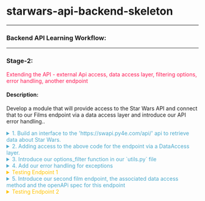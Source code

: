 
# starwars-api-backend-skeleton

---

### Backend API Learning Workflow:

---
### Stage-2:
<span style="color:#FF1B55FF">Extending the API - external Api access, data access layer, filtering options, error handling, another endpoint</span>

#### Description: 
Develop a module that will provide access to the Star Wars API and connect that to our Films endpoint via a data access layer and introduce our API error handling..

<details>
<summary style="color:#4ba9cc">1. Build an interface to the 'https://swapi.py4e.com/api/' api to retrieve data about Star Wars.</summary>

For this module we shall build a class, a star wars object that provides us access to an external source of Star Wars data.

>Copy the code below into the starwars.py file.

```python
# -*- coding: utf-8 -*-

# ------------------------------------------------
#    External imports
# ------------------------------------------------

import asyncio
import aiohttp
import requests

# ------------------------------------------------
#    Python Imports
# ------------------------------------------------

# ------------------------------------------------
#     Module Imports
# ------------------------------------------------
from errors.v1.handlers import ApiError

# ------------------------------------------------
#    Script Wide Variables
# ------------------------------------------------
URL = 'https://swapi.py4e.com/api/'


# ------------------------------------------------
#          CLASSES START HERE
# ------------------------------------------------


class StarWars(object):
    """
        Star Wars object
        Facilitates Async Calls to the swapi api for retrieval of star wars data.
        All methods are static helper functions with the exception of request_data.
        The request_data function is used to retrieve star wars data and called via api
        StarWars class object instance.
    """

    def __init__(self, **kwargs):

        # Variables used for each instance of the class.
        self.swars_data = []
  ```
   
You can see that we have a class called StarWars and an `__init__` method. This method is used to add attributes to all new star wars objects.

We set the object attribute swars_data to an empty list. We will see how this is used later.

Look at the 'External Imports' near the top of the page.

```python
import asyncio
import aiohttp
import requests
```

In this module we shall use two main methods to send requests. Let's look at them in order of least complexity.

1. A synchronous request via the third import in the list - the package 'requests'.

   'requests' is a well known python package that handles requests to any reachable service.

   When your code makes a synchronous request it does not return until it receives the response blocking any further
   processing, i.e. it waits for the response before continuing.

   We will use this kind of request when we require a single record from the Star Wars API.
   
   
#### A synchronous Request
    
![](images/syncio-requests.drawio.png)

2. Asynchronous requests via the packages asyncio and aiohttp.
   We use asyncio along with aiohttp to create a set of http request and response tasks, i.e. calls to the Star Wars API.  The responses are handled with a function assigned to each call. 
   This is not the same as a promise in Javascript. We'll get to the details of how this works when we include the code shortly. In the meantime have a look at the following
   diagram to get a feel for what we're going to do.
  
#### An asynchronous Request
      
![](images//async-request.drawio.png)
       
As you can see from the diagram above, using an `asyncio` client session and `aiohttp` there is a connection pool that
enables multiple requests to be sent simultaneously, in any order` to our Star Wars API.

Each call/task is configured with a handler/method, a url for the actual address of the call and any arguments we 
wish to send with the call. 

When we have added all our calls to the call list we then run the `asyncio` module and call `asyncio gather` with the calls
list as a parameter. `asyncio.gather` will fire off all the calls which in turn call the handler/method that makes
the calls. 

In that method handler, as we shall see in the code, we use an `await` keyword on the request. This tells the handler to
stop processing the code in the handler at that point and allow the other code, outside of it, to be processed, which in this case means
that the same method handler can be called again for the other requests. Each time releasing after the `await`.

When each request receives a response, the `asyncio` knows to go back to the point in the code directly after the `await.` This happens for each and every call.

Now let's look at the code for both the synchronous and asynchronous calls made above.
      
   
```python
async def fetch_json(self, session: aiohttp.ClientSession(), url: str, **kwargs):
      """
         Async function to make multiple api calls and fetch json data for each call
         Adding the data when received to the self.swars_data list
      """
      print(f"Requesting {url}")
      resp = await session.request('GET', url=url, **kwargs)
      if resp.status != 200:
          error = f"problem with url {url}"
          raise ApiError(message=error, status_code=resp.status)
            
      data = await resp.json(content_type=None)
      print(f"Received data for {url}")
      # Put the result's data on the end of the list
      self.swars_data.extend(data['results'])

async def api_query(self, urls, **kwargs):
      """
         Set up an async task for each url in urls and call the urls asynchronously.
         Asyncio sets up a client connection to handle all the calls to the swapi api.
         Calls fetch_json after each task/url call gets a response
      """
      # Single client session for all the api calls. We use an open HTTP connection for simplicity here. The
      # data is open source...
      client = aiohttp.ClientSession(connector=aiohttp.TCPConnector(ssl=False))

      async with client as session:
          # Create fetch tasks from the urls
          tasks = []

          for url in urls:
              tasks.append(self.fetch_json(session=session, url=url, **kwargs))

          # waits for asyncio.gather() to be completed, required because we want to sort when all data has arrived
          await asyncio.gather(*tasks, return_exceptions=True)
          # This has no effect - because we are using a with statement that will automatically close the session
          # await session.close() 

def request_data_async(self, query, batch_size=None, max_items=None):
    """
        This method formats n number of urls with the parameter 'query'
    
    param: query - the api query parameter i.e. films or people
    param: max_items: The maximum number of items to fetch
    params: batch_size: The maximum items returned across all batches/api calls
    """
    # Create the initial url
    urls = []
    urls_append = urls.append
    
    if max_items and batch_size and max_items > batch_size:
        for i in range(1, round(max_items / batch_size) + 1):
            urls_append(f"{URL}{query}/?page={i}")
    else:
        urls.append(f"{URL}{query}/")
    
    # Call the api query function
    asyncio.run(self.api_query(urls)) 

def request_data_sync(self, query):
    """
        Request and wait for our data to return
        In this method we are using the requests package to make a simple synchronous API call
        The code is blocked until the response is received.
    :param query: Contains query parameters for the request
    :return:
    """
    status = ""
    
    try:
        # Format the url from the main swapi url plus the query/queries
        url = f"{URL}{query}/"
        # make the request
        r = requests.get(url=url)
        # Raise the status to make sure it was successful. If it is not the below exception will occur
        status = r.status_code
        r.raise_for_status()
    
        # We have success - let's return the data
        # extracting data in json format
        self.swars_data = r.json()
    except requests.ConnectionError as e:
        msg = "OOPS!! Connection Error. Make sure you are connected to a live Internet connection."
        raise ApiError(message=msg, status_code=status)
    except requests.Timeout as e:
        msg = "timeout-error"
        raise ApiError(message=msg, status_code=status)
    except requests.HTTPError as e:
        if status == 404:
            msg = "not-found"
        elif status == 400:
            msg = "bad-request"
        elif status == 500:
            msg = "server-error-star-wars-api"
        else:
            msg = "something-went-wrong"
        raise ApiError(message=msg, status_code=status)
    except KeyboardInterrupt:
        msg = "program-closed"
        raise ApiError(message=msg, status_code=status)        
```

Let's walk through the code and map it to the images above.

1. First let's look at the synchronous method.
   
```python
def request_data_sync(self, query):
```
This is perfectly straight forward. We simply pass in a query parameter such as `films/1`, which tells us we want to 
retrieve data for the film with ID 1. 

Next we append this to the Star Wars API url, then make the request using requests. When the response returns we check the status. 
If it is a 200 (all good), we take the json response data from the response object and assign it to our `swars_data` variable we declared in the class `__init__` method.

If it is not ok we raise an exception. The exception message depends on the status. The exception being raised for all errors is an ApiError. We'll get to our error handling 
shortly. For now, it is enough to know that errors/exceptions are being handled.

2. Let's now explore the more complex asynchronous method.
      
```python
def request_data_async(self, query, batch_size=None, max_items=None):
```

As you can see we pass in three parameters.

* The `query` parameter
* A `batch_size` parameter - this tells us how many items we would like the Star Wars API to return in a single call.
* A `max_items` parameter - this tells us how many items in total across all calls we wish to retrieve.


This method builds urls. Both `batch_size` and `max_items` are optional. If they have no value a single url is created by appending the Star Wars url with the query.
Otherwise, a series of urls is created, according to the `max_items` being divided by the `batch_size` parameter. For each of these urls we not only append the query but also an extra
query parameter called `page`, which equates to a number starting at 1 and ending in n+1. 

Once our urls have been created we run the asyncio via `asyncio.run`, passing it a call to our query function which has the urls and any other arguments as parameters.
This function then gets called within the asyncio process.

```python
async def api_query(self, urls, **kwargs):
```

The first thing to notice about our `api_query` function is that the definition `def` is preceded by `async`.

When a function is preceded by the keyword `async` we know that this function is an asynchronous coroutine and will call some process using the `await` keyword.
The `await` keyword tells the code to pass back control to the event loop. Therefore, the method `api_query` is a coroutine that performs a bunch of asynchronous calls.

As you can see from the code we assign a bunch of tasks/request calls to a task list using the urls passed in. Each task is assigned a method that it will call, 
in this case
 
```python
def fetch_json(self, session: aiohttp.ClientSession(), url: str, **kwargs):
```

This method has session, a relevant url and any extra arguments as parameters. Once we call `asyncio.gather` in our api_query method, passing our task list as a parameter, 
the `fetch_json` function will be executed asynchronously until all tasks have been called. So if we have 10 urls to call `fetch_json` gets called 10 times.

What happens in `fetch_json`, simple it makes a request to the url with specified query and arguments using the client session (connection pool).
It uses the `await` keyword here to release the event loop to fire the next call...When the response comes, it checks the status and if all ok, 
adds the returned json response data to our class object `swars_data` variable. If there is an error then it handles it by raising an ApiError.

Hopefully you have understood what's happening now and are ready to move on, but before you do that copy the last section of code and append it to the `starwars.py` file.

</details>

<details>
<summary style="color:#4ba9cc">2. Adding access to the above code for the endpoint via a DataAccess layer.</summary>

We now have a gateway to the external Star Wars API data, but we need someway of connecting to that from our endpoint. This is where our data access layer comes into play.
As mentioned in the introduction, we use a data access layer as a means to separate dealing with our data sources. This helps us maintain a robust structure and minimises maintenance, redundancy and refactoring.

Let's look at the film endpoint again. Go to `films/v1/endpoints.py` and open it, you should see the following code for the endpoint get_film...

```python
def get_film(film_id, **kwargs):
    """
        Fetch a film's entity from its name
    :param film_id: The id of the film to be retrieved
    :return: Film Entity
    :errors:
        ApiError - raises an APIError
    """
    api_response()
```
We are going to replace the line `api_response()` with the code block below

```python
film = FilmDacc.film(film_id, kwargs['options'])
return api_response(film)
```

This is our code for accessing the films data access layer.

The following line of code calls the class `FilmDacc` method `film` and passes the films ID, and any keyword arguments we wish to pass to the method.
As can be seen below the keyword arguments are in fact our options.


```python
film = FilmDacc.film(film_id, kwargs['options'])
```
This method, if successful, will return all the film data for the requested film ID. Before we take a look at the class in our data films access layer
we first need to import the `FilmDacc` object

Under Films Data Access layer introduce the import thus:

```python
from films.v1.data_access import *
```

This uses the `*` notation to indicate that we shall import everything from the data access layer `data_access.py`

>Open the `data_access.py` file in the same folder and copy the following code into it.

```python
# -*- coding: utf-8 -*-

# ------------------------------------------------
#    Python Imports
# ------------------------------------------------

# ------------------------------------------------
#    External Imports
# ------------------------------------------------

# ------------------------------------------------
#     Module Imports
# ------------------------------------------------
from starwars import StarWars
from utils import options_filter

# ------------------------------------------------
#     Abstract Character Data Access Layer
# ------------------------------------------------

class FilmDacc(object):
    """
        Abstract Film Data Access Class
    """

    @staticmethod
    def film(film_id, options):
        """
             Retrieve a specific StarWars Film
        :param film_id:
        :param options: The options for filtering what gets returned - See API Specification
        :return: The filtered film data
        """
        starwars = StarWars()
        # Build and request the URL by adding the film_id
        starwars.request_data_sync('films/'+film_id)
        return options_filter(starwars.swars_data, options)[0]
```

Let's examine the code.

Under Module Imports you can see that there are three imported packages, our error handling (we'll get to that afterwards), the StarWars class we recently created and an 
`options_filter` from our `utils.py` module. Don't worry about that now, again we'll get to that later. Our focus for the moment is on the StarWars class which provides
us a route into the external Star Wars API.

Look at the class we have created for our Films data access layer.

Currently, the class has a single `staticmethod` called `film`, which has two parameters, the film id and options. The film ID is obviously an ID, the options are a key-value 
pair object. A python dictionary. Hopefully you remember your python fundamentals and that a `staticmethod` is a class method that can be called directly from a class without 
creating a new object.

To understand our options we need to briefly go back to our openAPI specification for films and look at these options. Look at the specification endpoint below and check the 
parameters, you can see the parameter `options`.


```yaml
# -----------------------------------------------
  # Film paths - REQUESTS
  # -----------------------------------------------

  /films/v1/{film_id}:

    get:
      summary: Retrieve a specific star wars film data set
      tags:
        - Film
      description: >
        
        Errors:

          token-invalid, 401
          authorisation-required, 401
          not-found, 404

      operationId: films.v1.endpoints.get_film
      parameters:
        - name: "film_id"
          description: Films Unique id
          in: path
          required: true
          schema:
            type: string
        - name: "options"
          in: query
          description: Optional Film Data
          required: false
          style: deepObject
          schema:
            $ref: '#/components/schemas/FilmExtras'
      responses:
        '200':
          description: Returns a data object containing a Films data
          content:
            application/json:
              schema:
                $ref: '#/components/schemas/FilmResponse'
```

The parameter `options` is a deepObject which means it has more than one level and is referenced by the schema FilmExtras.
Unlike our `film_id` parameter our 'options' parameter is placed in the query of the request and not in the path.

```yaml
# -----------------------------------------------
#  Film Extras REQUEST SCHEMA
# -----------------------------------------------
FilmExtras:
  type: object
  properties:
    characters:
      description: provide film character urls
      type: boolean
    planets:
      description: provide all film planet urls
      type: boolean
    species:
      description: provide all film species urls
      type: boolean
    starships:
      description: provide all film starship urls
      type: boolean
    vehicles:
      description: provide all film vehicle urls
      type: boolean
```

As can be seen `FilmExtras` is an openAPI schema object containing several properties. Each of those properties is boolean. It can be true or false. 
Take a quick peak at our API interface to check how this object is represented.

![](.build-1_images/873778c7.png)

The object in question is a simple Json key-value pair object and by default each key has a value set to true. 
We can change the value to false if we do not require the information to be passed back in the response.

Getting back to our data access method called film...

```python
starwars = StarWars()
# Build and request the URL by adding the film_id
starwars.request_data_sync('films/'+film_id)
return options_filter(starwars.swars_data, options)[0]
```

Here's what's happening line by line.

#### starwars = StarWars()
We are assigning a new instance of the class `StarWars` as an object an assigning it to our variable `starwars`.
#### starwars.request_data_sync('films/'+film_id)
We call the object method `request_dat_sync` with a parameter that encompasses the path for films and an extra path variable which is the film ID.
    
#### return options_filter(starwars.swars_data, options)[0]
This line returns the results of the `options_filter` function in the `utils.py` file. It does this by passing in the `starwars` object variable `swars_data`.
We also pass in the `options` object, so the options filter can test for the options against the data in the response. Notice that at the end of the line and after the function call is closed we have [0].
This is stating that in the list returned we only require the first item of the list and not the whole list. Why? Well because this is an endpoint that returns a single data item, it seems pointless to send this back as a list.
We could of course avoid this if we did some tests on the list in the `options_filter` function and return the item itself and not the list, if indeed the list was made up of a single item.
This is a choice, we make a decision and run with it. You will come across plenty of similar scenarios during your coding lifetime.

Summing up so far.

  * We have introduced the `StarWars` class for access to our external Star Wars data source.
  * We have introduced the required data access layer class and method to act as the data gateway between our endpoint and the external data source.
  * We have modified our endpoint to interface with the data access layer
  * We have understood our `options` object.

</details>

<details>
<summary style="color:#4ba9cc">3. Introduce our options_filter function in our `utils.py` file</summary>

We already understand what our options_filter function has to do, now let's look at the code and see how it does it.

```python
# -*- coding: utf-8 -*-

# ------------------------------------------------
#    External imports
# ------------------------------------------------

# ------------------------------------------------
#    Python Imports
# ------------------------------------------------

# ------------------------------------------------
#    Module Imports
# ------------------------------------------------


def options_filter(data, options):
    """
        Filters through a list of dictionaries or a single dictionary and removes any data from the options dict that is set to false

    :param data: maybe a list of dicts or a single dict
    :param options: The options to filter on
    :return: Filtered data
    """

    # Define an empty list to hold all our filtered dictionaries
    fl = []

    def filter_options(data_set, options):
        new_dict = {}
        for k, _ in data_set.items():
            # The following line is a dictionary comprehension. It is used to filter optional data specified in the kwargs argument.
            # which is passed into the API by the client request as a Json dictionary of options.
            # The way it works is to filter key-value pairs from the returned film_entity dictionary against the kwargs dictionary.
            # Any key-value pair in the film_entity dictionary that is in the options dictionary of kwargs and set to False should be excluded from the returned data.
            filtered_dict = {k: v for (k, v) in data_set.items() if k not in options or options[k] is True}
            new_dict.update(filtered_dict)
        return new_dict

    if isinstance(data, list):

        for item in data:
            if isinstance(item, dict):
                fd = filter_options(item, options)
                fl.append(fd)
                
    elif isinstance(data, dict):
        
        fd = filter_options(data, options)
        fl.append(fd)
        
    else:
        return data

    return fl


```

The function has two parameters

  * data - a python dictionary or list of dictionaries containing the options to filter
  * options - the object that contains the key-value pair mapping of data we want to include or not.

Let's go through what's happening step by step.

1. We declare an empty list - fl = []

2. We check if our data parameter is a list.
  
  If it is a list we use an iteration (for loop) to take each object (item) from the data and call the function
  filter_options with the item and the options object. We make sure the item is a dictionary before we pass it. If it is not, we ignore it and continue the loop.
  We'll cover filter_options shortly. If it is a dictionary object we then take the result and append it to the list we declared earlier 'fl'
  The loop concludes when all data items have been through the function filter_options. Our resulting 'fl' list contains all the items with our options applied to them
  
  If it is not a list make sure it is a dictionary object and pass the object to filter_options along with the options object and append the result to our `fl` list, which 
  contains a single item filtered using our options object.
  
  If it is neither a list nor a dictionary then we ignore it and pass back the data as it came.
  
3. Return `fl`

   The function `filter_options` has the task of iterating over the item (data_set) keys and comparing those against keys in the `options` object which is a dictionary.

   The algorithm works as follows:

  1. Declare a new empty dictionary called `new_dict`.
  2. Iterate over the items in the `data_set` and filter them via a dictionary comprehension function as follows

     The dictionary comprehension does the following:
 
       * Takes each key-value pair from the data_set and checks to see if the same key is in options and is set to True, if it is set to True or the key is not in options the 
         key-value pair are added to the variable `filtered_dict`. 
       * The `new_dict` variable is then updated with the contents of `filtered_dict`. 
 
         The filtered data is returned and forwarded on in the `api_response` to the client.
  
That's it for our `options_filter` function.
>Copy the code and add it to our utils.py file.

</details>

<details>
<summary style="color:#4ba9cc">4. Add our error handling for exceptions</summary>

As we have seen in the various blocks of code there are numerous exception possibilities. We need to present these exceptions in
a standard manner for both us the developers and the client. 

We use one exception declaration in our code:

  * ApiError

Let's look at the exception handling in the `request_data_sync`

```python
def request_data_sync(self, query):
    """
        Request and wait for our data to return
        In this method we are using the requests package to make a simple synchronous API call
        The code is blocked until the response is received.
    :param query: Contains query parameters for the request
    :return:
    """
    status = ""

    try:
        # Format the url from the main swapi url plus the query/queries
        url = f"{URL}{query}/"
        # make the request
        r = requests.get(url=url)
        # Raise the status to make sure it was successful. If it is not the below exception will occur
        status = r.status_code
        r.raise_for_status()

        # We have success - let's return the data
        # extracting data in json format
        self.swars_data = r.json()

    except requests.ConnectionError as e:
        msg = "OOPS!! Connection Error. Make sure you are connected to a live Internet connection."
        raise ApiError(message=msg, status_code=status)
    except requests.Timeout as e:
        msg = "OOPS!! Timeout Error"
        raise ApiError(message=msg, status_code=status)
    except requests.HTTPError as e:
        if status == 404:
            msg = "Not Found"
        elif status == 400:
            msg = "Bad Request"
        elif status == 500:
            msg = "Server Error on the Star Wars Api"
        else:
            msg = "Opps Something went wrong!!"
        raise ApiError(message=msg, status_code=status)
    except KeyboardInterrupt:
        msg = "Someone closed the program"
        raise ApiError(message=msg, status_code=status)
```

As can be seen from the code, the `requests` package has numerous exceptions itself. We use these to catch the various exceptions that occur when using the `requests` package.
However, we then raise our own exception `ApiError` and assign the message and status code to it.

But why have an ApiError as well as the other exceptions. Predominantly two reasons:

  * To set an exception standard at certain points that perform certain logic, i.e. accessing data
  * To tailor the exception message. When using various packages, you get slightly different messages for the same error.
    By tailoring the messages to a standard we don't bombard the client with different messages for the same exception.

When we write an API or other codebase for that matter we may decide on a number of exceptions to standardise on, this makes our life easier as a developer.
However, we do not want to confuse the client with a number of different exceptions. Where those occur in our codebase is not fascinating to a client of the API.

So what we do is we define a single exception to use for communicating exceptions to the client. In our case it's our `ApiError` exception handler.

**Coding our exceptions**:

Before we get into the actual error handling functions which will exist in `errors/v1/handlers.py`, we need to make a couple of changes to the `main.py` file that

>Under `Module Imports` in main.py place the following line of code

```python
from errors.v1 import handlers as error_handlers
```

>Then add the following directly under the `app.add.api` function call. Placing a new line inbetween 

```python
app.app.register_blueprint(error_handlers.error_handlers)
```

What the above line does is add a Flask blueprint registration. Blueprints are typically used to modularise a Flask application. But in this instance we are using it to 
add our error handling functions as a module. 

There are several ways to handle exceptions in Flask, some simpler than others. The reason we are using a blueprint is so that we can
place all of our error code in a separate file and not in our main.py. Again, this provides clarity to our code structure, we know where things are.

The following error handling code shows how this is done.

```python
# -*- coding: utf-8 -*-

# ------------------------------
#  External Imports
# ------------------------------
from flask import Blueprint
from flask import jsonify

# ------------------------------
#  Python Imports
# ------------------------------
import logging

# ------------------------------
#  Module Imports
# ------------------------------


# ------------------------------
#  Flask Blueprint Declaration
# ------------------------------
error_handlers = Blueprint('error_handlers', __name__)


# ------------------------------
#  Error Classes
# ------------------------------

class ApiError(Exception):
    """
        Parent Error Class - inherits default Exception
    :param: Exception - The raised exception
    """
    def __init__(self, message='There was an error', status_code=500, payload=None):
        """
        Class
        :param message: String
        :param status_code: Integer
        :param payload: Dict
        """
        Exception.__init__(self)
        self.message = message

        if status_code is not None:
            self.status_code = status_code
        self.payload = payload
        super(ApiError, self).__init__(message, status_code, payload)

    def to_dict(self):
        """
            Convert payload to a dictionary and add the message
        :return:
        """
        rv = dict(self.payload or ())
        rv['message'] = self.message
        rv['status'] = "error"
        return rv


@error_handlers.app_errorhandler(ApiError)
def handle_api_error(error):
    """
        Handles and logs the ApiError
    :param error: The actual error
    :return: error response
    """
    response = jsonify(error.to_dict())
    response.status_code = error.status_code
    logging.error(str(response.json['message']))
    return response

```

As you can see we are importing our error handling blueprint that was registered in our `main.py` file.

```python
# ------------------------------
#  Flask Blueprint Declaration
# ------------------------------
error_handlers = Blueprint('error_handlers', __name__)
```
Our custom exception class is then defined.

  * ApiError

`ApiError` inherits from the default python exception class `Exception`.

The `ApiError` class takes upto three parameters, if none of these parameters are defined in the call, i.e. `ApiError()`, Then
they are defined inline in the function head.


The last function in the code above,  `handle_api_error`,  is decorated with our registered blueprint `error_handler` which calls the function
`app_errorhandler` with the parameter of our class error, in this case `APiError`.

What this does is:

 * Take an instance of a raised ApiError (class object) and passes it to the function as the parameter `error`.
 * Assigns a jsonified version of the arguments of the error via the class method 'to_dict', in this case, message, status and payload if it exists, to the variable `response`
 * Adds the status to the response - so the client can retrieve it separately, but this is not strictly necessary as a call to the api that results in an error will
   receive the status code back from whatever method they are using to access the api.
 * Logs the error message (converting it to a string) - helps us developers out.
 * Returns the response

>Copy the above code to the error handler at errors/v1/handlers.py

That's it our error handling is now in place. 

</details>

<details>
<summary style="color: #ffc300">Testing Endpoint 1</summary>

Let's test our code now. Run the main.py app again

>Copy 'http://127.0.0.1:5003/ui' into the browser

>Click on the Film endpoint

>Click on 'Try it out'

>Stick a 1 into the filed that says 'Film_id'

>Click the blue execute bar 

Hey Presto you should see the following responses:

![](images/film-endpoint-one-success.png)

Now let's check our API exceptions are working. Do the same as above, but instead of putting a 1 as the film id, put 100 
and execute it again.

![](images/api-not-found-error.png)

As you can see our exception handling is working. We have a `404 not-found error`.

Great stuff!

We have our first API endpoint running successfully. We have retrieved the complete data set of the Star Wars Movie 'A New Hope' from an external data source.

###Exercise

>Try setting some of the options to `false` and get different films up, by changing the id. Hint there are 7 films.

</details>

<details>

<summary style="color:#4ba9cc">5. Introduce our second film endpoint, the associated data access method and the openAPi spec for this endpoint</summary>

Whoa! We are nearly there, but not quite.

Let's top it all off by adding a second films endpoint. Our second films endpoint will retrieve all the films from the Star Wars series. 1 through 7.

Check out the code:

```python
def get_films(**kwargs):
    """
        Fetch all the films via pagination. If there is a cursor then fetch the next batch of films

    :param kwargs: dictionary object containing keyword arguments
    :return: List of Film Entities and total film count
    :errors:
    """

    films, count = FilmDacc.films(kwargs['options'])

    if films:
        return api_response({
            'results': films,
            'count': count
        })
    else:
        raise ApiError('films-not-found', status_code=404)
```

`get_films` is exactly what is says on the label. The differences between this and the `get_film` endpoint are:

  * It calls the FilmData access method `films` instead of `film`
  * it returns a list of film objects
  * it returns a count representing the number of films retrieved.

>Copy and append the code above to the films/v1/endpoints.py

>Also notice that we raise an API error if no films are found, so we had better introduce our error handling
into films

>Copy the following import statement into the Module Imports, section of the endpoints file.

```python
from errors.v1.handlers import ApiError
```

The data access method `films` is up next, let's take a look...

```python
@staticmethod
def films(options):
    """
         Retrieve StarWars Films

    :param options:The options for filtering what gets returned - See API Specification
    :return: The filtered films data
    """
    starwars = StarWars()
    starwars.request_data_async('films')
    films = options_filter(starwars.swars_data, options)
    return films, len(films)

```

What it does:
* instantiate the `starwars` object
* call the `starwars` object method `request_data_async`, passing in the query `films`
* filter the result with our options and return
* return the list of film objects and the length of the list, which represents the number of films, i.e. the count.

>copy and append this code to the films/v1/data_access.py file

Finally, let's grab our openAPI specification for this endpoint.

```yaml
/films/v1/:

    get:
      summary: Retrieve a list of star wars films - Requires login.
      tags:
        - Films
      description: >

        Required Headers:

            Authorization request header

              Bearer Valid Admin Access Token

        Errors:

            token-invalid, 401
            authorisation-required, 401
            not-found, 404

      operationId: films.v1.endpoints.get_films
      parameters:
        - name: "options"
          in: query
          description: Optional Film Data
          required: false
          style: deepObject
          schema:
            $ref: '#/components/schemas/FilmExtras'

      responses:
        '200':
          description: Returns a data object containing a list of Film entities
          content:
            application/json:
              schema:
                $ref: '#/components/schemas/FilmListResponse'
```
>Copy and place the above specification and append it directly below the first endpoint specification iin your `openapi.yaml` file.

Next, the openapi schema for returning more than one film. It's called `FilmListResponse`

```yaml
FilmListResponse:
  properties:
    results:
      type: array
      items:
        $ref: '#/components/schemas/FilmResponse'
    count:
      description: total number of films returned
      type: object
```

This takes an array/list of file objects as per the schema `FilmResponse`

>Copy this schema and place it in the openapi.yaml file directly after `FilmResponse`

Great we are all set, but before we test this second endpoint take a while to study the three components we have just added. 
Make sure you understand what is happening, and be sure to refresh yourself with the `request_data_async` method in the `StarWars` class.

Once you are confident you understand, move on to testing the second endpoint below

</details>

<details>
<summary style="color: #ffc300">Testing Endpoint 2</summary>

>Run the main app again

>Copy the url remembering to add the '/ui' to it.

>Go to the second films endpoint,  just below the first one, and click 'Try it out'

>Click the blue execute button and wait for the results.

You should see the following:

![](images/film-endpoint-two-success.png)

We have an http 200 response with data containing 7 films in total.

###**Now take a while to look at all the files you have added code to and make sure you understand what's happening.** 

###**It's important for the next part of the training where you will be expected to go it alone**.

When you're done you can continue with stage-3 

[<span style="color:#4ba9cc">Stage 3 - Go it alone - Exercise</span>](stage-3.md)

</details>
